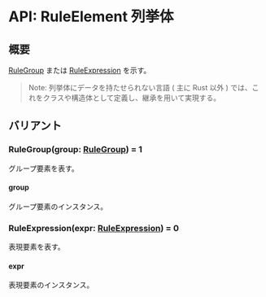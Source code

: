 # API: RuleElement 列挙体

## 概要

[RuleGroup](../RuleGroup/index.md) または [RuleExpression](../RuleExpression/index.md) を示す。

> Note: 列挙体にデータを持たせられない言語 ( 主に Rust 以外 ) では、これをクラスや構造体として定義し、継承を用いて実現する。

## バリアント

### RuleGroup(group: [RuleGroup](../RuleGroup/index.md)) = 1

グループ要素を表す。

#### group

グループ要素のインスタンス。

### RuleExpression(expr: [RuleExpression](../RuleExpression/index.md)) = 0

表現要素を表す。

#### expr

表現要素のインスタンス。

